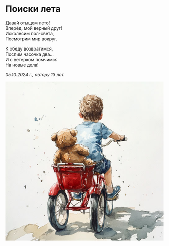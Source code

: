 # Поиски лета

Давай отыщем лето!  
Вперёд, мой верный друг!  
Исколесим пол-света,  
Посмотрим мир вокруг.

К обеду возвратимся,  
Поспим часочка два...  
И с ветерком помчимся  
На новые дела!

*05.10.2024 г., автору 13 лет.*

![Поиски лета](../images/summer-search.jpg)

